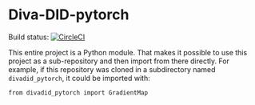 # Diva-DID-pytorch

Build status: [![CircleCI](https://circleci.com/gh/Finomnis/divadid_pytorch.svg?style=svg)](https://circleci.com/gh/Finomnis/divadid_pytorch)

This entire project is a Python module.
That makes it possible to use this project as a sub-repository and then import from there directly.
For example, if this repository was cloned in a subdirectory named `divadid_pytorch`, it could be imported with:
```
from divadid_pytorch import GradientMap
```

